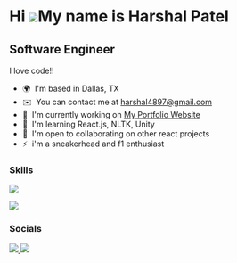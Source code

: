 Hi ![](https://user-images.githubusercontent.com/18350557/176309783-0785949b-9127-417c-8b55-ab5a4333674e.gif)My name is Harshal Patel
=====================================================================================================================================

Software Engineer
-----------------

I love code!!

* 🌍  I'm based in Dallas, TX
* ✉️  You can contact me at [harshal4897@gmail.com](mailto:harshal4897@gmail.com)
* 🚀  I'm currently working on [My Portfolio Website](http://github.com/im-harshal/portfolio-website-2/tree/main/react-portfolio)
* 🧠  I'm learning React.js, NLTK, Unity
* 🤝  I'm open to collaborating on other react projects
* ⚡  i'm a sneakerhead and f1 enthusiast

### Skills


<p align="left">
  <a href="https://skillicons.dev">
    <img src="https://skillicons.dev/icons?i=java,py,cpp,html,css,js,react,spring,mysql,mongodb,sklearn,unity" />
  </a>
</p>
<p align="left">
  <a href="https://skillicons.dev">
    <img src="https://skillicons.dev/icons?i=vscode,idea,eclipse,postman" />
  </a>
</p>

### Socials

<p align="left">
  <a href="https://www.linkedin.com/in/hp97" > 
    <img src="https://skillicons.dev/icons?i=linkedin" />
  </a>
  <a href="https://www.instagram.com/emharshal/" > 
    <img src="https://skillicons.dev/icons?i=instagram" />
  </a>
</p>
